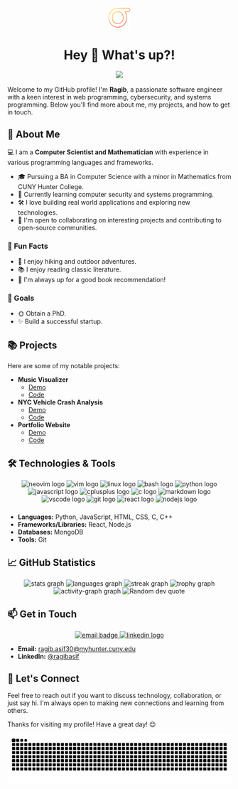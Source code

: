 <div align="center">
  <img height=50 width=50 src="./sigma.png" alt="Greek letter sigma icon"  />
</div>

<h1 align="center">Hey 👋 What's up?!</h1>

<div align="center">
  <img src="https://visitor-badge.laobi.icu/badge?page_id=ragibasif.ragibasif&left_color=darkslategrey&right_color=maroon&left_text=Visitors"  />
</div>

Welcome to my GitHub profile! I'm **Ragib**, a passionate software engineer with a keen interest in web programming, cybersecurity, and systems programming. Below you'll find more about me, my projects, and how to get in touch.

## 🚀 About Me

💻 I am a **Computer Scientist and Mathematician** with experience in various programming languages and frameworks.

- 🎓 Pursuing a BA in Computer Science with a minor in Mathematics from CUNY Hunter College.
- 🌱 Currently learning computer security and systems programming.
- 🛠️ I love building real world applications and exploring new technologies.
- 👯 I'm open to collaborating on interesting projects and contributing to open-source communities.

### 🌟 Fun Facts

- 🚴 I enjoy hiking and outdoor adventures.
- 📚 I enjoy reading classic literature.
- 🎲 I'm always up for a good book recommendation!

### 🎯 Goals

- 🌞 Obtain a PhD.
- ✨ Build a successful startup.

## 📚 Projects

Here are some of my notable projects:

- **Music Visualizer**
  - [Demo](https://ragibasif.github.io/music-visualizer/)
  - [Code](https://github.com/ragibasif/music-visualizer)
- **NYC Vehicle Crash Analysis**
  - [Demo](https://ragibasif.github.io/NYC-mvc-crashes/)
  - [Code](https://github.com/ragibasif/NYC-mvc-crashes)
- **Portfolio Website**
  - [Demo](https://ragibasif.github.io)
  - [Code](https://github.com/ragibasif/ragibasif.github.io)

## 🛠️ Technologies & Tools

<div align="center">
  <img src="https://img.shields.io/badge/Neovim-57A143?logo=neovim&logoColor=black&style=for-the-badge" height="40" alt="neovim logo"  />
  <img src="https://img.shields.io/badge/Vim-019733?logo=vim&logoColor=white&style=for-the-badge" height="40" alt="vim logo"  />
  <img src="https://img.shields.io/badge/Linux-FCC624?logo=linux&logoColor=black&style=for-the-badge" height="40" alt="linux logo"  />
  <img src="https://img.shields.io/badge/GNU Bash-4EAA25?logo=gnubash&logoColor=white&style=for-the-badge" height="40" alt="bash logo"  />
  <img src="https://img.shields.io/badge/Python-3776AB?logo=python&logoColor=white&style=for-the-badge" height="40" alt="python logo"  />
  <img src="https://img.shields.io/badge/JavaScript-F7DF1E?logo=javascript&logoColor=black&style=for-the-badge" height="40" alt="javascript logo"  />
  <img src="https://img.shields.io/badge/C++-00599C?logo=cplusplus&logoColor=white&style=for-the-badge" height="40" alt="cplusplus logo"  />
  <img src="https://img.shields.io/badge/C-A8B9CC?logo=c&logoColor=black&style=for-the-badge" height="40" alt="c logo"  />
  <img src="https://img.shields.io/badge/Markdown-000000?logo=markdown&logoColor=white&style=for-the-badge" height="40" alt="markdown logo"  />
  <img src="https://img.shields.io/badge/Visual Studio Code-007ACC?logo=visualstudiocode&logoColor=white&style=for-the-badge" height="40" alt="vscode logo"  />
  <img src="https://img.shields.io/badge/Git-F05032?logo=git&logoColor=white&style=for-the-badge" height="40" alt="git logo"  />
  <img src="https://img.shields.io/badge/React-61DAFB?logo=react&logoColor=black&style=for-the-badge" height="40" alt="react logo"  />
  <img src="https://img.shields.io/badge/Node.js-339933?logo=nodedotjs&logoColor=white&style=for-the-badge" height="40" alt="nodejs logo"  />
</div>

###

- **Languages:** Python, JavaScript, HTML, CSS, C, C++
- **Frameworks/Libraries:** React, Node.js
- **Databases:** MongoDB
- **Tools:** Git

## 📈 GitHub Statistics

<div align="center">
  <img src="https://github-readme-stats.vercel.app/api?username=ragibasif&hide_title=true&hide_rank=true&show_icons=true&include_all_commits=true&count_private=true&disable_animations=false&theme=gruvbox&locale=en&hide_border=true&order=1" height="150" alt="stats graph"  />
  <img src="https://github-readme-stats.vercel.app/api/top-langs?username=ragibasif&locale=en&hide_title=true&layout=compact&card_width=320&langs_count=6&theme=gruvbox&hide_border=true&order=2" height="150" alt="languages graph"  />
  <img src="https://streak-stats.demolab.com?user=ragibasif&locale=en&mode=daily&theme=gruvbox&hide_border=true&border_radius=5&order=3" height="150" alt="streak graph"  />
  <img src="https://github-profile-trophy.vercel.app?username=ragibasif&theme=gruvbox&column=-1&row=1&margin-w=8&margin-h=8&no-bg=false&no-frame=true&order=4" height="150" alt="trophy graph"  />
  <img src="https://github-readme-activity-graph.vercel.app/graph?username=ragibasif&radius=16&theme=gruvbox&area=true&order=5&hide_title=true&hide_border=true" height="300" alt="activity-graph graph"  />
  <img src="https://quotes-github-readme.vercel.app/api?type=horizontal&theme=gruvbox" alt="Random dev quote" />
</div>


## 📫 Get in Touch

<div align="center">
  <a href="mailto:ragib.asif30@myhunter.cuny.edu" target="_blank">
    <img src="https://img.shields.io/badge/Email-b868bd?logo=maildotru&logoColor=white&style=for-the-badge" height="40" alt="email badge"  />
  </a>
  <a href="https://www.linkedin.com/in/ragibasif/" target="_blank">
    <img src="https://img.shields.io/badge/LinkedIn-1179af?logo=linkedin&logoColor=white&style=for-the-badge" height="40" alt="linkedin logo"  />
  </a>
</div>

- **Email:** [ragib.asif30@myhunter.cuny.edu](mailto:ragib.asif30@myhunter.cuny.edu)
- **LinkedIn:** [@ragibasif](https://www.linkedin.com/in/ragibasif)

## 💬 Let's Connect

Feel free to reach out if you want to discuss technology, collaboration, or just say hi. I'm always open to making new connections and learning from others.

Thanks for visiting my profile! Have a great day! 😊

<img src="https://raw.githubusercontent.com/ragibasif/ragibasif/output/snake.svg" alt="Snake animation" />